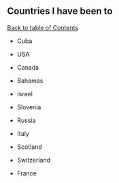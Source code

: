 ## Countries I have been to
[Back to table of Contents](../README.md)

- Cuba

- USA

- Canada

- Bahamas

- Israel

- Slovenia

- Russia

- Italy

- Scotland

- Switzerland

- France